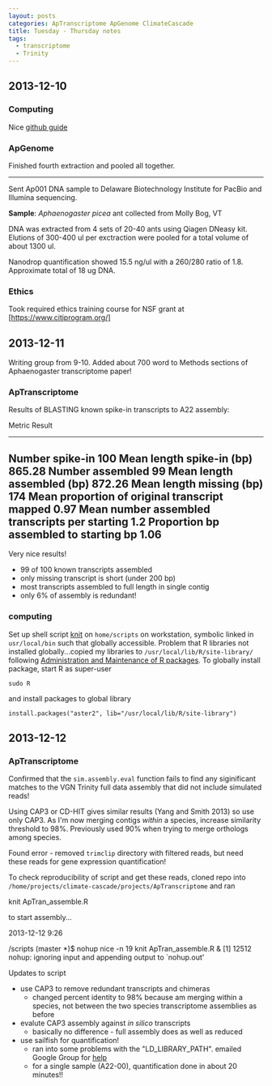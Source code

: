 ```yaml
---
layout: posts
categories: ApTranscriptome ApGenome ClimateCascade
title: Tuesday - Thursday notes
tags:
  - transcriptome
  - Trinity
---
```


## 2013-12-10

### Computing

Nice [github guide](http://readwrite.com/2013/09/30/understanding-github-a-journey-for-beginners-part-1#awesm=~opCXll4gWGwQH8)

### ApGenome

Finished fourth extraction and pooled all together. 

----------------------------------------

Sent Ap001 DNA sample to Delaware Biotechnology Institute for PacBio and Illumina sequencing.

**Sample**: *Aphaenogaster picea* ant collected from Molly Bog, VT

DNA was extracted from 4 sets of 20-40 ants using Qiagen DNeasy kit. Elutions of 300-400 ul per exctraction were pooled for a total volume of about 1300 ul. 

Nanodrop quantification showed 15.5 ng/ul with a 260/280 ratio of 1.8. Approximate total of 18 ug DNA.

### Ethics

Took required ethics training course for NSF grant at [https://www.citiprogram.org/]


## 2013-12-11

Writing group from 9-10. Added about 700 word to Methods sections of Aphaenogaster transcriptome paper!

### ApTranscriptome

Results of BLASTING known spike-in transcripts to A22 assembly:

Metric                                              Result
-----------------------------------------------    ---------
Number spike-in 	                                 100 
Mean length spike-in (bp) 	                         865.28 
Number assembled 	                                  99 
Mean length assembled (bp) 	                         872.26
Mean length missing (bp) 	                         174 
Mean proportion of original transcript mapped 	       0.97 
Mean number assembled transcripts per starting 	       1.2 
Proportion bp assembled to starting bp 	               1.06 
--------------------------------------------------------------

Very nice results! 

* 99 of 100 known transcripts assembled
* only missing transcript is short (under 200 bp)
* most transcripts assembled to full length in single contig
* only 6% of assembly is redundant!

### computing

Set up shell script [knit](https://github.com/yihui/knitr/blob/master/inst/bin/knit) on `home/scripts` on workstation, symbolic linked in `usr/local/bin` such that globally accessible. Problem that R libraries not installed globally...copied my libraries to `/usr/local/lib/R/site-library/` following [Administration and Maintenance of R packages](http://cran.r-project.org/bin/linux/ubuntu/README). To globally install package, start R as super-user

    sudo R

and install packages to global library

    install.packages("aster2", lib="/usr/local/lib/R/site-library")


## 2013-12-12

### ApTranscriptome

Confirmed that the `sim.assembly.eval` function fails to find any siginificant matches to the VGN Trinity full data assembly that did not include simulated reads!

Using CAP3 or CD-HIT gives similar results (Yang and Smith 2013) so use only CAP3. As I'm now merging contigs *within* a species, increase similarity threshold to 98%. Previously used 90% when trying to merge orthologs among species.

Found error - removed `trimclip` directory with filtered reads, but need these reads for gene expression quantification! 

To check reproducibility of script and get these reads, cloned repo into `/home/projects/climate-cascade/projects/ApTranscriptome` and ran

   knit ApTran_assemble.R

to start assembly...

2013-12-12 9:26

/scripts (master *)$ nohup nice -n 19 knit ApTran_assemble.R &
[1] 12512
nohup: ignoring input and appending output to `nohup.out'


Updates to script
 
* use CAP3 to remove redundant transcripts and chimeras
  - changed percent identity to 98% because am merging within a species, not between the two species transcriptome assemblies as before
* evalute CAP3 assembly against *in silico* transcripts
  - basically no difference - full assembly does as well as reduced
* use sailfish for quantification! 
  - ran into some problems with the "LD_LIBRARY_PATH". emailed Google Group for [help](https://groups.google.com/forum/#!topic/sailfish-users/QAbwRPE7QX4)
  - for a single sample (A22-00), quantification done in about 20 minutes!!

